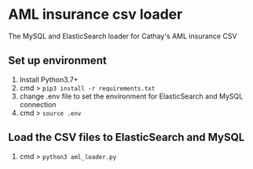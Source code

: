 # AML insurance csv loader

The MySQL and ElasticSearch loader for Cathay's AML insurance CSV

## Set up environment

1.  Install Python3.7+
2.  cmd > `pip3 install -r requirements.txt`
3.  change .env file to set the environment for ElasticSearch and MySQL connection
4.  cmd > `source .env`

## Load the CSV files to ElasticSearch and MySQL

1.  cmd > `python3 aml_loader.py`
